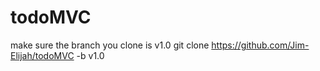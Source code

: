 # todoMVC

make sure the branch you clone is v1.0 
git clone https://github.com/Jim-Elijah/todoMVC -b v1.0